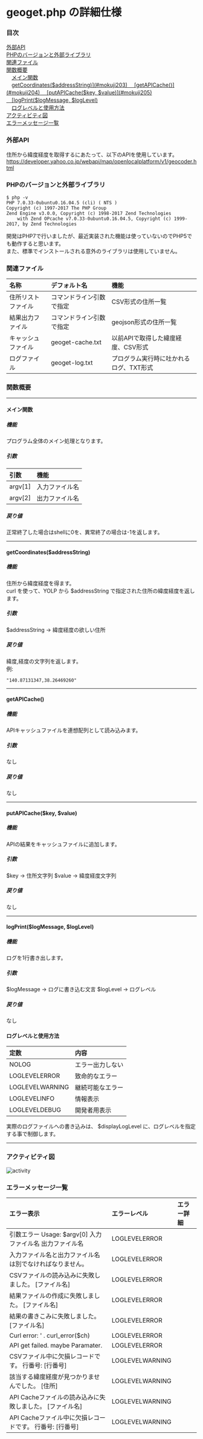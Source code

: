 # geoget.php の詳細仕様
### 目次
[外部API](#mokuji101)  
[PHPのバージョンと外部ライブラリ](#mokuji102)  
[関連ファイル](#mokuji103)  
[関数概要](#mokuji201)  
　[メイン関数](#mokuji202)  
　[getCoordinates($addressString)](#mokuji203)  
　[getAPICache()](#mokuji204)  
　[putAPICache($key, $value)](#mokuji205)  
　[logPrint($logMessage, $logLevel)](#mokuji206)  
　[ログレベルと使用方法](#mokuji207)  
[アクティビティ図](#mokuji301)  
[エラーメッセージ一覧](#mokuji401)  

<a id="mokuji101"></a>
### 外部API
住所から緯度経度を取得するにあたって、以下のAPIを使用しています。
https://developer.yahoo.co.jp/webapi/map/openlocalplatform/v1/geocoder.html  

<a id="mokuji102"></a>
### PHPのバージョンと外部ライブラリ
```
$ php -v
PHP 7.0.33-0ubuntu0.16.04.5 (cli) ( NTS )
Copyright (c) 1997-2017 The PHP Group
Zend Engine v3.0.0, Copyright (c) 1998-2017 Zend Technologies
    with Zend OPcache v7.0.33-0ubuntu0.16.04.5, Copyright (c) 1999-2017, by Zend Technologies
```
開発はPHP7で行いましたが、最近実装された機能は使っていないのでPHP5でも動作すると思います。  
また、標準でインストールされる意外のライブラリは使用していません。  

<a id="mokuji103"></a>
### 関連ファイル
| 名称 | デフォルト名 | 機能　| 
|:----|:----|:----|
| 住所リストファイル   | コマンドライン引数で指定 | CSV形式の住所一覧 | 
| 結果出力ファイル     | コマンドライン引数で指定 | geojson形式の住所一覧 | 
| キャッシュファイル   | geoget-cache.txt | 以前APIで取得した緯度経度、CSV形式 |
| ログファイル        | geoget-log.txt | プログラム実行時に吐かれるログ、TXT形式 |

<a id="mokuji201"></a>
### 関数概要
--- 
<a id="mokuji202"></a>
#### メイン関数
##### 機能
プログラム全体のメイン処理となります。
##### 引数
| 引数 | 機能　| 
|:----|:----|
| argv[1] | 入力ファイル名  |
| argv[2] | 出力ファイル名  |
##### 戻り値  
正常終了した場合はshellに0を、異常終了の場合は-1を返します。    

---
<a id="mokuji203"></a>
#### getCoordinates($addressString)
##### 機能
住所から緯度経度を得ます。  
curl を使って、YOLP から $addressString で指定された住所の緯度経度を返します。
##### 引数
$addressString → 緯度経度の欲しい住所
##### 戻り値
緯度,経度の文字列を返します。  
例:
```
"140.87131347,38.26469260"
```

---
<a id="mokuji204"></a>
#### getAPICache()
##### 機能
APIキャッシュファイルを連想配列として読み込みます。
##### 引数
なし
##### 戻り値  
なし  

---
<a id="mokuji205"></a>
#### putAPICache($key, $value)
##### 機能
APIの結果をキャッシュファイルに追加します。
##### 引数
$key → 住所文字列
$value → 緯度経度文字列

##### 戻り値  
なし  

---
<a id="mokuji206"></a>
#### logPrint($logMessage, $logLevel)
##### 機能
ログを1行書き出します。
##### 引数
$logMessage → ログに書き込む文言
$logLevel → ログレベル

##### 戻り値  
なし  

<a id="mokuji207"></a>
#### ログレベルと使用方法
| 定数 | 内容 |
|:---|:---|
| NOLOG            | エラー出力しない |
| LOGLEVELERROR    | 致命的なエラー |
| LOGLEVELWARNING  | 継続可能なエラー |
| LOGLEVELINFO     | 情報表示 |
| LOGLEVELDEBUG    | 開発者用表示 |

実際のログファイルへの書き込みは、 $displayLogLevel に、ログレベルを指定する事で制御します。

--- 
<a id="mokuji301"></a>
### アクティビティ図
![activity](activity.png)

<a id="mokuji401"></a>
### エラーメッセージ一覧
| エラー表示 | エラーレベル | エラー詳細 |
|:---|:---|:---|
| 引数エラー Usage: $argv[0] 入力ファイル名 出力ファイル名 | LOGLEVELERROR |  | 
| 入力ファイル名と出力ファイル名は別でなければなりません。   | LOGLEVELERROR |  | 
| CSVファイルの読み込みに失敗しました。 [ファイル名]        | LOGLEVELERROR |  | 
| 結果ファイルの作成に失敗しました。 [ファイル名]           | LOGLEVELERROR |  | 
| 結果の書きこみに失敗しました。 [ファイル名]               | LOGLEVELERROR |  | 
| Curl error: ' . curl_error($ch)                       | LOGLEVELERROR |  | 
| API get failed. maybe Paramater.                      | LOGLEVELERROR |  | 
| CSVファイル中に欠損レコードです。 行番号: [行番号]        | LOGLEVELWARNING |  | 
| 該当する緯度経度が見つかりませんでした。 [住所]           | LOGLEVELWARNING |  | 
| API Cacheファイルの読み込みに失敗しました。 [ファイル名]  | LOGLEVELWARNING |  | 
| API Cacheファイル中に欠損レコードです。 行番号:  [行番号] | LOGLEVELWARNING |  | 
      
